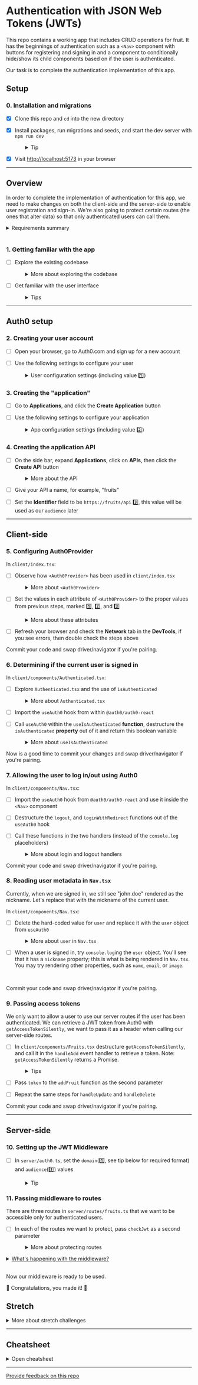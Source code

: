 # Authentication with JSON Web Tokens (JWTs)

This repo contains a working app that includes CRUD operations for fruit. It has the beginnings of authentication such as a `<Nav>` component with buttons for registering and signing in and a component to conditionally hide/show its child components based on if the user is authenticated.

Our task is to complete the authentication implementation of this app.

## Setup

### 0. Installation and migrations

- [x] Clone this repo and `cd` into the new directory
- [x] Install packages, run migrations and seeds, and start the dev server with `npm run dev`
  <details style="padding-left: 2em">
    <summary>Tip</summary>

    Commands might look like this:

    ```sh
    npm install
    npm run knex migrate:latest
    npm run knex seed:run
    npm run dev
    ```
  </details>

- [x] Visit [http://localhost:5173](http://localhost:5173) in your browser

---

## Overview

In order to complete the implementation of authentication for this app, we need to make changes on both the client-side and the server-side to enable user registration and sign-in. We're also going to protect certain routes (the ones that alter data) so that only authenticated users can call them. 

<details>
  <summary>Requirements summary</summary>

  #### **Client-side**

  - Determine if the current user is logged in or not
  - Allow the user to register
  - Allow the user to sign in
  - Send the access token with each request
  - Allow the user to log off
  - Hide/show components based on the user's auth status

  #### **Server-side**

  The following routes should accept only authenticated requests

  - POST `/api/v1/fruits`
  - PUT `/api/v1/fruits`
  - DELETE `/api/v1/fruits`
</details>
<br />

### 1. Getting familiar with the app

- [ ] Explore the existing codebase
  <details style="padding-left: 2em">
    <summary>More about exploring the codebase</summary>
    
    No need to rush into this. There might be some patterns you haven't seen before.

    For example, this codebase uses [`styled-components`](https://www.styled-components.com). There is also a nice use of `props.children` in the `<Authenticated>` components.
  </details>

- [ ] Get familiar with the user interface
  <details style="padding-left: 2em">
    <summary>Tips</summary>
    At this stage it's normal that "Sign out" displays (as if you were logged in), even though you're not logged in.

    Select some fruits and try to update their values, delete them, and add new ones. See which work and which give errors. 

    Once you're comfortable enough with the app, proceed with a sense of curiosity as we enable authentication and lock down parts of the UI and some of the web API to only authenticated users.
  </details>

---

## Auth0 setup

### 2. Creating your user account
- [ ] Open your browser, go to Auth0.com and sign up for a new account
- [ ] Use the following settings to configure your user
  <details style="padding-left: 2em">
    <summary>User configuration settings (including value 1️⃣)</summary>

    1. For the "Role," select **Yes, coding**, and tick **I need advanced settings** (you don't need a chat with an expert)
    1. The default domain will be something like `dev-fsdf1y29`, but you should overwrite it with a domain of your own, in the format `cohortName-yourFirstName`, for example `matai-2021-john` 1️⃣. This value will be used later
    1. Select **Australia** as your **Region**
    1. Click **Create Account**
    1. Make sure **Development** is selected as the **Environment tag**. This should be the default but you can check it by looking at what is displayed at the top left (in the black bar, immediately under your domain) or by going to **Settings**
  </details>

### 3. Creating the "application"
- [ ] Go to **Applications**, and click the **Create Application** button
- [ ] Use the following settings to configure your application
  <details style="padding-left: 2em">
    <summary>App configuration settings (including value 2️⃣)</summary>

  1. Give your application a name, for example "Fruits App"
  1. Select **Single Page Web Applications** and click the **Create** button. This application will be used for our front-end app. On creating, you will be taken to the "Quick Start" tab of your new app
  1. Select the **Settings** tab
  1. Auth0 generated a random **ClientId** 2️⃣, make a note of it, because we will use this value later.
  1. Set the following values, in the **Application URIs** section:
  
    | Setting                   | Value                                                     |
    | ------------------------- | --------------------------------------------------------- |
    | Allowed Callback Url      | `http://localhost:5173/`                                  |
    | Allowed Logout Url        | `http://localhost:5173/`                                  |
    | Allowed Web Origins Url   | `http://localhost:5173/`                                  |
  7. Scroll down to the bottom of the page and click the **Save Changes** button

### 4. Creating the application API

- [ ] On the side bar, expand **Applications**, click on **APIs**, then click the **Create API** button
  <details style="padding-left: 2em">
    <summary>More about the API</summary>

    In order to protect our routes in the server-side, we need to verify that tokens passed from the client are valid. Creating an API that is linked to the Auth0 Application, the one that you just created, will check the token's validity.
  </details>
- [ ] Give your API a name, for example, "fruits"
- [ ] Set the **Identifier** field to be `https://fruits/api` 3️⃣, this value will be used as our `audience` later

---

## Client-side
### 5. Configuring Auth0Provider

In `client/index.tsx`:

- [ ] Observe how `<Auth0Provider>` has been used in `client/index.tsx`
  <details style="padding-left: 2em">
    <summary>More about <code>&lt;Auth0Provider&gt;</code></summary>

    - `<Auth0Provider>` has been imported from the Auth0 package
    - `<Auth0Provider>` wraps the `<App>` component
    - `<Auth0Provider>` has some attributes with no values... yet
  </details>

- [ ] Set the values in each attribute of `<Auth0Provider>` to the proper values from previous steps, marked 1️⃣, 2️⃣, and 3️⃣
  <details style="padding-left: 2em">
    <summary>More about these attributes</summary>

    See the [docs for the provider component](https://auth0.com/docs/quickstart/spa/react/01-login#configure-the-auth0provider-component).

    | Attribute  | Value                                                              |
    | ---------  | -------------------------------------------------------------------| 
    | `domain`   | See 1️⃣ above, format is `cohortName-yourFirstName.au.auth0.com`    |
    | `clientId` | See 2️⃣ above, this is the random string you made a note of earlier | 
    | `audience` | See 3️⃣ above, `https://fruits/api`                                 |
  </details>

- [ ] Refresh your browser and check the **Network** tab in the **DevTools**, if you see errors, then double check the steps above

Commit your code and swap driver/navigator if you're pairing.

### 6. Determining if the current user is signed in

In `client/components/Authenticated.tsx`:

- [ ] Explore `Authenticated.tsx` and the use of `isAuthenticated`
  <details style="padding-left: 2em">
    <summary>More about <code>Authenticated.tsx</code></summary>

    Our existing code contains a couple of clever `<IfAuthenticated>` and `<IfNotAuthenticated>` components in `client/components/Authenticated.tsx`. They render their child components based on the authentication status of the user.

    Fortunately, `@auth0/auth0-react` package exports a `useAuth0` hook. This hook exposes useful functions and values. Here we will use the `isAuthenticated` boolean value to see if there is an auth token, and that it hasn't yet expired. This hook does the checking behind the scenes. 

    Right now there is a placeholder `useIsAuthenticated` hook which is hard-coded to return `true`.
  </details>
  
- [ ] Import the `useAuth0` hook from within `@auth0/auth0-react`
- [ ] Call `useAuth0` within the `useIsAuthenticated` **function**, destructure the `isAuthenticated` **property** out of it and return this boolean variable
  <details style="padding-left: 2em">
    <summary>More about <code>useIsAuthenticated</code></summary>

    Note that because `useIsAuthenticated` calls a hook inside of it and returns its value, it also becomes a hook, which is why we start the function name with `use`. 

    With that in place, you can now see the "Sign in" link in the app.
  </details>

Now is a good time to commit your changes and swap driver/navigator if you're pairing.

### 7. Allowing the user to log in/out using Auth0

In `client/components/Nav.tsx`:

- [ ] Import the `useAuth0` hook from `@auth0/auth0-react` and use it inside the `<Nav>` component
- [ ] Destructure the `logout`, and `loginWithRedirect` functions out of the `useAuth0` hook
- [ ] Call these functions in the two handlers (instead of the `console.log` placeholders)
  <details style="padding-left: 2em">
    <summary>More about login and logout handlers</summary>

    * In `handleSignOut` we'll call `logout`
    * In `handleSignIn`, we'll call `loginWithRedirect`

    The "Sign In" link will redirect you to Auth0's authentication service and prompt you to enter an email and password. If this is your first time signing in, click on **Sign up** below the **Continue** button. This form allows you to create a new user (subscription) that is only used for the one Auth0 app. Even if you used the same email and password when creating an account on a different app, Auth0 will treat it as a new account that is specific to your Fruits app.

    After you've registered your new user, you will be redirected back to `http://localhost:5173` and "Sign out" will again be visible in the app.
  </details>

Commit your code and swap driver/navigator if you're pairing.

### 8. Reading user metadata in `Nav.tsx`

Currently, when we are signed in, we still see "john.doe" rendered as the nickname. Let's replace that with the nickname of the current user.

In `client/components/Nav.tsx`:

- [ ] Delete the hard-coded value for `user` and replace it with the `user` object from `useAuth0`
  <details style="padding-left: 2em">
    <summary>More about <code>user</code> in <code>Nav.tsx</code></summary>

    Notice how `user?.nickname` has a question mark in front of it. This is called the [optional chaining operator](https://developer.mozilla.org/en-US/docs/Web/JavaScript/Reference/Operators/Optional_chaining). When we sign in, the user object may still be null while the `user` object is being fetched from Auth0. This optional chaining operator will prevent the app from crashing if the user object is null (while the user is authenticated).
  </details>
- [ ] When a user is signed in, try `console.log`ing the `user` object. You'll see that it has a `nickname` property; this is what is being rendered in `Nav.tsx`. You may try rendering other properties, such as `name`, `email`, or `image`.

<br />

Commit your code and swap driver/navigator if you're pairing.

### 9. Passing access tokens

We only want to allow a user to use our server routes if the user has been authenticated. We can retrieve a JWT token from Auth0 with `getAccessTokenSilently`, we want to pass it as a header when calling our server-side routes.

- [ ] In `client/components/Fruits.tsx` destructure `getAccessTokenSilently`, and call it in the `handleAdd` event handler to retrieve a token. Note: `getAccessTokenSilently` returns a Promise.
  <details style="padding-left: 2em">
    <summary>Tips</summary>

    `getAccessTokenSilently` returns a Promise, so you'll need to use either:
    ```ts
    // async/await
    function handleMyEvent() {
      const token = await getAccessTokenSilently();
      // ... pass to api function
    }

    // or
    // .then/.catch
    function handleMyEvent() {
      getAccessTokenSilently()
        .then((token) => {
          // ... pass to api function
        })
    }
    ```
  </details>

- [ ] Pass `token` to the `addFruit` function as the second parameter
- [ ] Repeat the same steps for `handleUpdate` and `handleDelete`

Commit your code and swap driver/navigator if you're pairing.

---

## Server-side

### 10. Setting up the JWT Middleware

- [ ] In `server/auth0.ts`, set the `domain`(1️⃣, see tip below for required format) and `audience`(3️⃣) values
  <details style="padding-left: 2em">
    <summary>Tip</summary>

    The format of `domain` should be `https://cohortName-yourFirstName.au.auth0.com` and `audience` should be `https://fruits/api`.
  </details>

### 11. Passing middleware to routes
There are three routes in `server/routes/fruits.ts` that we want to be accessible only for authenticated users.

- [ ] In each of the routes we want to protect, pass `checkJwt` as a second parameter
  <details style="padding-left: 2em">
    <summary>More about protecting routes</summary>

    You'll need to import the `checkJwt` function from `server/auth0.ts`.

    Passing `checkJwt` to the route might look like...
    
    ```typescript
    route.post('/', checkJwt, (req, res) => {
      // do stuff here
    })
    ```
    
    The following routes should accept only authenticated requests

    - POST `/api/v1/fruits`
    - PUT `/api/v1/fruits`
    - DELETE `/api/v1/fruits`
  </details>

<details>
  <summary><ins>What's happening with the middleware?</ins></summary>

  Every time a route receives an HTTP request, the `checkJwt` middleware will be activated and issue an HTTP request behind the scenes (machine to machine). The Auth0 service will compare the public signatures. If all goes well, `express` will execute the body of your route.
</details>
<br />

Now our middleware is ready to be used.

🎉 Congratulations, you made it! 🎉

## Stretch

<details>
  <summary>More about stretch challenges</summary>

  Some of the buttons and/or links are only valid in certain circumstances (if you're logged in, if you're the person who created that fruit, etc.). What improvements can you make to the app so that users only see buttons/links that they're actually allowed to use?
</details>

___

## Cheatsheet

<details>
  <summary>Open cheatsheet</summary>

```tsx
// importing and using the useAuth0 hook
import { useAuth0 } from '@auth0/auth0-react'

function MyComponent() {
  const { isAuthenticated, user, getAccessTokenSilently, loginWithRedirect, logout } = useAuth0()


  // ...
}
```

```tsx
// retrieve access token to give to API functions
  // async/await
  async function handleMyEvent() {
    const token = await getAccessTokenSilently()
    const response = await fetchFromApi(token)
  }

  // or
  // .then/.catch
  function handleMyEvent() {
    getAccessTokenSilently()
      .then((token) => {
        return fetchFromApi(token)
      })
      .then((response) => {/* ... */})
  }
```

```ts
// secure an API route
router.get('/my-protected-route', checkJwt, (req, res) => {
  //                              ^? this is the middleware
  // user is authenticated
  const userId = req.auth?.sub
  // ...
})
```
</details>

---
[Provide feedback on this repo](https://docs.google.com/forms/d/e/1FAIpQLSfw4FGdWkLwMLlUaNQ8FtP2CTJdGDUv6Xoxrh19zIrJSkvT4Q/viewform?usp=pp_url&entry.1958421517=jwt-auth)
